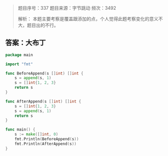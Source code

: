 > 题目序号：337
> 题目来源：字节跳动
> 频次：3492
>
> 解析：
> 本题主要考察是覆盖跟添加的点，个人觉得此题考察变化的意义不大，题目出的不行。

## 答案：大布丁

```go
package main

import "fmt"

func BeforeAppend(s []int) []int {
	s = append(s, 1)
	s = []int{1, 2, 3}
	return s
}

func AfterAppend(s []int) []int {
	s = []int{1, 2, 3}
	s = append(s, 1)
	return s
}

func main() {
	s := make([]int, 0)
	fmt.Println(BeforeAppend(s))
	fmt.Println(AfterAppend(s))
}
```

